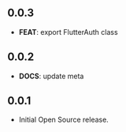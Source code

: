 ## 0.0.3

- **FEAT**: export FlutterAuth class

## 0.0.2

- **DOCS**: update meta

## 0.0.1

* Initial Open Source release.
